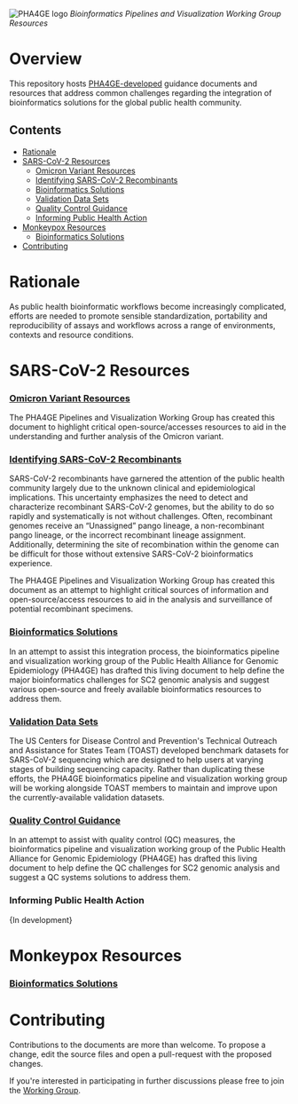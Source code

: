 
![PHA4GE logo](https://pha4ge.org/wp-content/uploads/2020/09/phage-logo-thin.png)
*Bioinformatics Pipelines and Visualization Working Group Resources*

Overview
========
This repository hosts [PHA4GE-developed](https://pha4ge.org/) guidance documents and resources that address common challenges regarding the integration of bioinformatics solutions for the global public health community.

## Contents
- [Rationale](#rationale)
- [SARS-CoV-2 Resources](#sars-cov-2-resources)
	- [Omicron Variant Resources](/docs/omicron-resources.md)
	- [Identifying SARS-CoV-2 Recombinants](docs/sc2-recombinants.md)
	- [Bioinformatics Solutions](docs/bioinfo-solutions.md)
	- [Validation Data Sets](https://github.com/CDCgov/datasets-sars-cov-2)
	- [Quality Control Guidance](docs/qc-solutions.md)
	- [Informing Public Health Action](#sars-cov-2-resources)
- [Monkeypox Resources](#monkeypox-resources)
	- [Bioinformatics Solutions](docs/mpxv-bioinfo-solutions.md)
- [Contributing](#contributing)


Rationale
========
As public health bioinformatic workflows become increasingly complicated, efforts are needed to promote sensible standardization, portability and reproducibility of assays and workflows across a range of environments, contexts and resource conditions. 

SARS-CoV-2 Resources
==================

### [Omicron Variant Resources](/docs/omicron-resources.md)

The PHA4GE Pipelines and Visualization Working Group has created this document to highlight critical open-source/accesses resources to aid in the understanding and further analysis of the Omicron variant. 

### [Identifying SARS-CoV-2 Recombinants](docs/sc2-recombinants.md)

SARS-CoV-2 recombinants have garnered the attention of the public health community largely due to the unknown clinical and epidemiological implications. This uncertainty emphasizes the need to detect and characterize recombinant SARS-CoV-2 genomes, but the ability to do so rapidly and systematically is not without challenges. Often, recombinant genomes receive an “Unassigned” pango lineage, a non-recombinant pango lineage, or the incorrect recombinant lineage assignment. Additionally, determining the site of recombination within the genome can be difficult for those without extensive SARS-CoV-2 bioinformatics experience.

The PHA4GE Pipelines and Visualization Working Group has created this document as an attempt to highlight critical sources of information and open-source/access resources to aid in the analysis and surveillance of potential recombinant specimens.

### [Bioinformatics Solutions](docs/bioinfo-solutions.md)

In an attempt to assist this integration process, the bioinformatics pipeline and visualization working group of the Public Health Alliance for Genomic Epidemiology (PHA4GE) has drafted this living document to help define the major bioinformatics challenges for SC2 genomic analysis and suggest various open-source and freely available bioinformatics resources to address them.

### [Validation Data Sets](https://github.com/CDCgov/datasets-sars-cov-2)

The US Centers for Disease Control and Prevention's Technical Outreach and Assistance for States Team (TOAST) developed benchmark datasets for SARS-CoV-2 sequencing which are designed to help users at varying stages of building sequencing capacity. Rather than duplicating these efforts, the PHA4GE bioinformatics pipeline and visualization working group will be working alongside TOAST members to maintain and improve upon the currently-available validation datasets. 

### [Quality Control Guidance](docs/qc-solutions.md)

In an attempt to assist with quality control (QC) measures, the bioinformatics pipeline and visualization working group of the Public Health Alliance for Genomic Epidemiology (PHA4GE) has drafted this living document to help define the QC challenges for SC2 genomic analysis and suggest a QC systems solutions to address them.

### Informing Public Health Action

{In development}


Monkeypox Resources
==================

### [Bioinformatics Solutions](docs/mpxv-bioinfo-solutions.md)

Contributing
============
Contributions to the documents are more than welcome. To propose a change, edit the source files and open a pull-request with the proposed changes.

If you're interested in participating in further discussions please free to join the [Working Group](https://pha4ge.org/bioinformatics-pipelines-and-visualization/).

